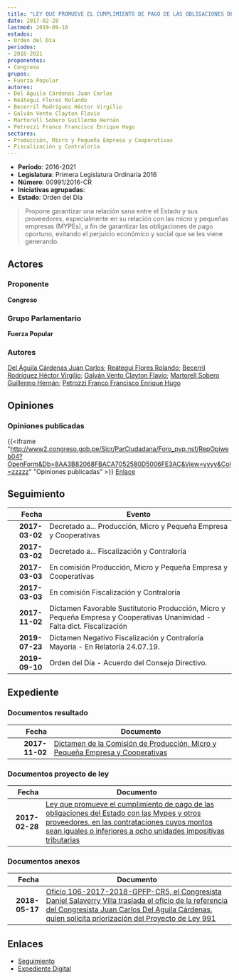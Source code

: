 ```yaml
---
title: "LEY QUE PROMUEVE EL CUMPLIMIENTO DE PAGO DE LAS OBLIGACIONES DEL ESTADO CON LAS MYPES Y OTROS PROVEEDORES, EN LAS CONTRATACIONES CUYOS MONTOS SEAN IGUALES O INFERIORES A OCHO (8) UNIDADES IMPOSITIVAS TRIBUTARIAS"
date: 2017-02-28
lastmod: 2019-09-10
estados:
- Orden del Día
periodos:
- 2016-2021
proponentes:
- Congreso
grupos:
- Fuerza Popular
autores:
- Del Águila Cárdenas Juan Carlos
- Reátegui Flores Rolando
- Becerril Rodríguez Héctor Virgilio
- Galván Vento Clayton Flavio
- Martorell Sobero Guillermo Hernán
- Petrozzi Franco Francisco Enrique Hugo
sectores:
- Producción, Micro y Pequeña Empresa y Cooperativas
- Fiscalización y Contraloría
---
```

- **Periodo**: 2016-2021
- **Legislatura**: Primera Legislatura Ordinaria 2016
- **Número**: 00991/2016-CR
- **Iniciativas agrupadas**: 
- **Estado**: Orden del Día

> Propone garantizar una relación sana entre el Estado y sus proveedores, especialmente en su relación con las micro y pequeñas empresas (MYPEs), a fin de garantizar las obligaciones de pago oportuno, evitando el perjuicio económico y social que se les viene generando.


## Actores

### Proponente

**Congreso**

### Grupo Parlamentario

**Fuerza Popular**

### Autores

[Del Águila Cárdenas Juan Carlos](mailto:mailto:jdelaguila@congreso.gob.pe); [Reátegui Flores Rolando](mailto:mailto:rreategui@congreso.gob.pe); [Becerril Rodríguez Héctor Virgilio](mailto:mailto:hbecerril@congreso.gob.pe); [Galván Vento Clayton Flavio](mailto:mailto:cgalvan@congreso.gob.pe); [Martorell Sobero Guillermo Hernán](mailto:mailto:gmartorell@congreso.gob.pe); [Petrozzi Franco Francisco Enrique Hugo](mailto:mailto:fpetrozzi@congreso.gob.pe)

## Opiniones

### Opiniones publicadas

{{<iframe "http://www2.congreso.gob.pe/Sicr/ParCiudadana/Foro_pvp.nsf/RepOpiweb04?OpenForm&Db=8AA3B82068FBACA7052580D5006FE3AC&View=yyyy&Col=zzzzz" "Opiniones publicadas" >}}
[Enlace](http://www2.congreso.gob.pe/Sicr/ParCiudadana/Foro_pvp.nsf/RepOpiweb04?OpenForm&Db=8AA3B82068FBACA7052580D5006FE3AC&View=yyyy&Col=zzzzz)


## Seguimiento

| Fecha | Evento |
|------:|--------|
| **2017-03-02** | Decretado a... Producción, Micro y Pequeña Empresa y Cooperativas |
| **2017-03-02** | Decretado a... Fiscalización y Contraloría |
| **2017-03-03** | En comisión Producción, Micro y Pequeña Empresa y Cooperativas |
| **2017-03-03** | En comisión Fiscalización y Contraloría |
| **2017-11-02** | Dictamen Favorable Sustitutorio Producción, Micro y Pequeña Empresa y Cooperativas Unanimidad - Falta dict. Fiscalización |
| **2019-07-23** | Dictamen Negativo Fiscalización y Contraloría Mayoria - En Relatoría 24.07.19. |
| **2019-09-10** | Orden del Día - Acuerdo del Consejo Directivo. |

## Expediente

### Documentos resultado

| Fecha | Documento |
|------:|-----------|
| **2017-11-02** | [Dictamen de la Comisión de Producción, Micro y Pequeña Empresa y Cooperativas](http://www.leyes.congreso.gob.pe/Documentos/2016_2021/Dictamenes/Proyectos_de_Ley/00991DC18MAY20171102.PDF) |

### Documentos proyecto de ley

| Fecha | Documento |
|------:|-----------|
| **2017-02-28** | [Ley que promueve el cumplimiento de pago de las obligaciones del Estado con las Mypes y otros proveedores, en las contrataciones cuyos montos sean iguales o inferiores a ocho unidades impositivas tributarias](http://www.leyes.congreso.gob.pe/Documentos/2016_2021/Proyectos_de_Ley_y_de_Resoluciones_Legislativas/PL0099120170228.pdf) |

### Documentos anexos

| Fecha | Documento |
|------:|-----------|
| **2018-05-17** | [Oficio 106-2017-2018-GPFP-CR5, el Congresista Daniel Salaverry Villa traslada el oficio de la referencia del Congresista Juan Carlos Del Aguila Cárdenas, quien solicita priorización del Proyecto de Ley 991](http://www.leyes.congreso.gob.pe/Documentos/2016_2021/Oficios/Grupos_Parlamentarios/OFICIO-106-2017-2018-GPFP-CR.pdf) |

## Enlaces

- [Seguimiento](http://www2.congreso.gob.pe/Sicr/TraDocEstProc/CLProLey2016.nsf/f7fff46988ca05b1052578e100829cc7/9057ace49e99482f052580d500717d44?OpenDocument)
- [Expediente Digital](http://www2.congreso.gob.pe/Sicr/TraDocEstProc/CLProLey2016.nsf/f7fff46988ca05b1052578e100829cc7/9057ace49e99482f052580d500717d44?OpenDocument&Click=05257FB7005EB655.eb71d0cf91d8294e05256cdf006b5706/$Body/0.1C6C)

